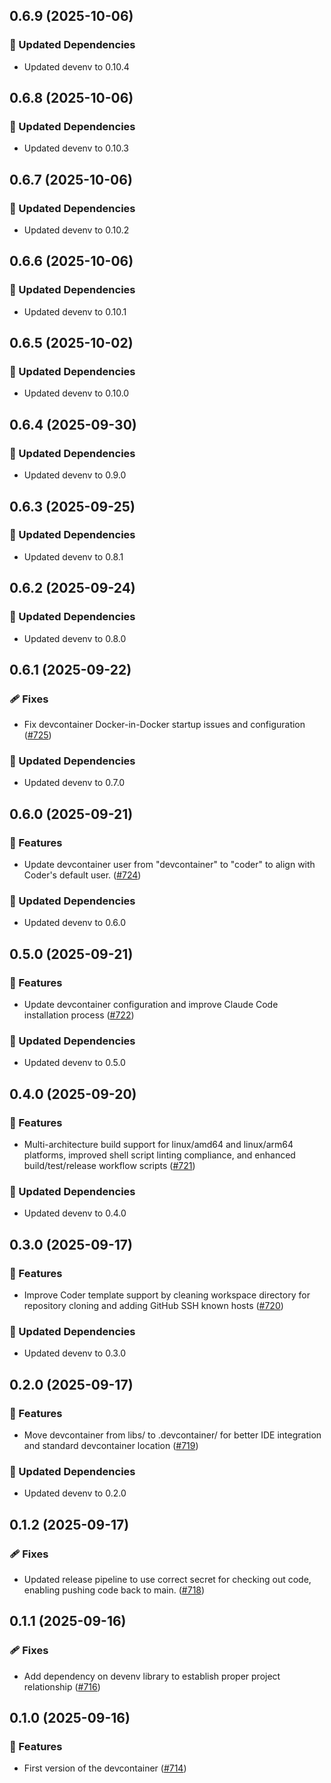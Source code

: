 ## 0.6.9 (2025-10-06)

### 🧱 Updated Dependencies

- Updated devenv to 0.10.4

## 0.6.8 (2025-10-06)

### 🧱 Updated Dependencies

- Updated devenv to 0.10.3

## 0.6.7 (2025-10-06)

### 🧱 Updated Dependencies

- Updated devenv to 0.10.2

## 0.6.6 (2025-10-06)

### 🧱 Updated Dependencies

- Updated devenv to 0.10.1

## 0.6.5 (2025-10-02)

### 🧱 Updated Dependencies

- Updated devenv to 0.10.0

## 0.6.4 (2025-09-30)

### 🧱 Updated Dependencies

- Updated devenv to 0.9.0

## 0.6.3 (2025-09-25)

### 🧱 Updated Dependencies

- Updated devenv to 0.8.1

## 0.6.2 (2025-09-24)

### 🧱 Updated Dependencies

- Updated devenv to 0.8.0

## 0.6.1 (2025-09-22)

### 🩹 Fixes

- Fix devcontainer Docker-in-Docker startup issues and configuration ([#725](https://github.com/vgijssel/setup/pull/725))

### 🧱 Updated Dependencies

- Updated devenv to 0.7.0

## 0.6.0 (2025-09-21)

### 🚀 Features

- Update devcontainer user from "devcontainer" to "coder" to align with Coder's default user. ([#724](https://github.com/vgijssel/setup/pull/724))

### 🧱 Updated Dependencies

- Updated devenv to 0.6.0

## 0.5.0 (2025-09-21)

### 🚀 Features

- Update devcontainer configuration and improve Claude Code installation process ([#722](https://github.com/vgijssel/setup/pull/722))

### 🧱 Updated Dependencies

- Updated devenv to 0.5.0

## 0.4.0 (2025-09-20)

### 🚀 Features

- Multi-architecture build support for linux/amd64 and linux/arm64 platforms, improved shell script linting compliance, and enhanced build/test/release workflow scripts ([#721](https://github.com/vgijssel/setup/pull/721))

### 🧱 Updated Dependencies

- Updated devenv to 0.4.0

## 0.3.0 (2025-09-17)

### 🚀 Features

- Improve Coder template support by cleaning workspace directory for repository cloning and adding GitHub SSH known hosts ([#720](https://github.com/vgijssel/setup/pull/720))

### 🧱 Updated Dependencies

- Updated devenv to 0.3.0

## 0.2.0 (2025-09-17)

### 🚀 Features

- Move devcontainer from libs/ to .devcontainer/ for better IDE integration and standard devcontainer location ([#719](https://github.com/vgijssel/setup/pull/719))

### 🧱 Updated Dependencies

- Updated devenv to 0.2.0

## 0.1.2 (2025-09-17)

### 🩹 Fixes

- Updated release pipeline to use correct secret for checking out code, enabling pushing code back to main. ([#718](https://github.com/vgijssel/setup/pull/718))

## 0.1.1 (2025-09-16)

### 🩹 Fixes

- Add dependency on devenv library to establish proper project relationship ([#716](https://github.com/vgijssel/setup/pull/716))

## 0.1.0 (2025-09-16)

### 🚀 Features

- First version of the devcontainer ([#714](https://github.com/vgijssel/setup/pull/714))